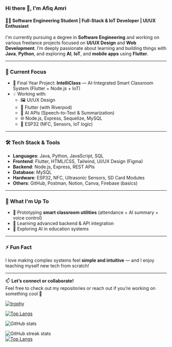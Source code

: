 ### Hi there 👋, I'm Afiq Amri

#### 👨‍💻 Software Engineering Student | Full-Stack & IoT Developer | UI/UX Enthusiast

I'm currently pursuing a degree in **Software Engineering** and working on various freelance projects focused on **UI/UX Design** and **Web Development**. I’m deeply passionate about learning and building things with **Java**, **Python**, and exploring **AI**, **IoT**, and **mobile apps** using **Flutter**.

---

### 🚀 Current Focus
- 🧠 Final Year Project: **IntelliClass** — AI-Integrated Smart Classroom System (Flutter + Node.js + IoT)
- 💡 Working with:
  - 🖼️ UI/UX Design
  - 📱 Flutter (with Riverpod)
  - 🧠 AI APIs (Speech-to-Text & Summarization)
  - 🌐 Node.js, Express, Sequelize, MySQL
  - 📡 ESP32 (NFC, Sensors, IoT logic)

---

### 🛠️ Tech Stack & Tools
- **Languages**: Java, Python, JavaScript, SQL
- **Frontend**: Flutter, HTML/CSS, Tailwind, UI/UX Design (Figma)
- **Backend**: Node.js, Express, REST APIs
- **Database**: MySQL
- **Hardware**: ESP32, NFC, Ultrasonic Sensors, SD Card Modules
- **Others**: GitHub, Postman, Notion, Canva, Firebase (basics)

---

### 📌 What I'm Up To
- 🔭 Prototyping **smart classroom utilities** (attendance + AI summary + voice control)
- 🧪 Learning advanced backend & API integration
- 🌱 Exploring AI in education systems

---

### ⚡ Fun Fact
I love making complex systems feel **simple and intuitive** — and I enjoy teaching myself new tech from scratch!

---

📫 **Let’s connect or collaborate!**  
Feel free to check out my repositories or reach out if you’re working on something cool 🚀


[![trophy](https://github-profile-trophy.vercel.app/?username=afiqamrii)](https://github.com/ryo-ma/github-profile-trophy)

[![Top Langs](https://github-readme-stats.vercel.app/api/top-langs/?username=afiqamrii)](https://github.com/anuraghazra/github-readme-stats)

![GitHub stats](https://github-readme-stats.vercel.app/api?username=afiqamrii&show_icons=true)  

![GitHub streak stats](https://streak-stats.demolab.com/?user=afiqamrii)  
[![Top Langs](https://github-readme-stats.vercel.app/api/top-langs/?username=afiqamrii&langs_count=6&layout=compact)](https://github.com/anuraghazra/github-readme-stats)






